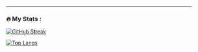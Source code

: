 ---

### :fire: My Stats :
[![GitHub Streak](https://streak-stats.demolab.com/?user=gotdamnski)](https://git.io/streak-stats)

[![Top Langs](https://github-readme-stats.vercel.app/api/top-langs/?username=gotdamnski&layout=compact&theme=vision-friendly-dark)](https://github.com/anuraghazra/github-readme-stats)
